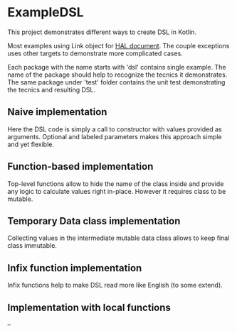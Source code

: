 # ExampleDSL
This project demonstrates different ways to create DSL in Kotlin.

Most examples using Link object for [HAL document](https://tools.ietf.org/html/draft-kelly-json-hal-08).
The couple exceptions uses other targets to demonstrate more complicated cases.

Each package with the name starts with 'dsl' contains single example. The name of the package
should help to recognize the tecnics it demonstrates. The same package under 'test' folder
contains the unit test demonstrating the tecnics and resulting DSL.

## Naive implementation
Here the DSL code is simply a call to constructor with values provided as arguments.
Optional and labeled parameters makes this approach simple and yet flexible.

## Function-based implementation
Top-level functions allow to hide the name of the class inside and provide any logic to
calculate values right in-place. However it requires class to be mutable.

## Temporary Data class implementation
Collecting values in the intermediate mutable data class allows to keep final class immutable.

## Infix function implementation
Infix functions help to make DSL read more like English (to some extend).

## Implementation with local functions
–